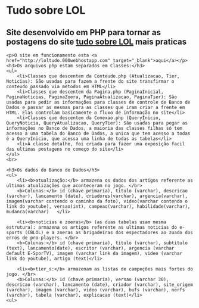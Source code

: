 <html>
<body>
	<h1>Tudo sobre LOL</h1>
	<h2>Site desenvolvido em PHP para tornar as postagens do site <a href="http://tslol.000webhostapp.com" target="_blank">tudo sobre LOL</a> mais praticas</h2>

	<p>O site em funcionamento esta <a href="http://loltudo.000webhostapp.com" target="_blank">aqui</a></p>
	<h3>Os arquivos php estam separados em Classes:</h3>
	<ul>
		<li>Classes que descentem da Conteudo.php (Atualizacao, Tier, Noticias): São usadas para fazem a frente do site transfirmar o conteudo passado via metodos em HTML</li>
		<li>Classes que descentem da Pagina.php (PaginaInicial, PaginaNoticias, PaginaZoera, PaginaAtualizacao, PaginaTier): São usadas para pedir as informações para classes de controle de Banco de Dados e passar as mesmas para as classes que iram criar a frente em HTML. Elas controlam basicamente o fluxo de informação no site</li>
		<li>Classes que descentem da Conexao.php (QueryInicio, QueryNoticia, QueryAtualizacao, QueryTier): São usadas para pegar as informações no Banco de Dados, a maioria das classes filhas só tem acesso a uma tabela do Banco de Dados, a unica que tem acesso a todas é a QueryInicio, que acessa uma linha de todas as tabelas</li>
		<li>A classe detalhe, foi criada para fazer uma exposição facil das ultimas postagens no começo do site</li>
	</ul>
	<br>
	
	<h3>Os dados do Banco de Dados</h3>
	<ul>
		<li><b>atualização:</b> armazena os dados dos artigos referente as ultimas atualizações que aconteceram no jogo. </br>
		<b>Colunas:</b> id (chave primaria), titulo (varchar), descricao (varchar), lancamento (date), criadores(varchar), argencia(varchar), imagem(varchar contendo o caminho da foto), video(varchar contendo o link do youtube), versao(int), campeao(varchar), habilidade(varchar), mudanca(varchar)	</li>

		<li><b>noticias e zoeras</b> (as duas tabelas usam mesma estrutura): armazena os artigos referente as ultimas noticias do e-sports (CBLOL) e a zoeras as brigadeiras dos espectadores ao zuado dos erros de pro-players. </br>
		<b>Colunas:</b> id (chave primaria), titulo (varchar), subtitulo (text), lancamento(date), escritor (varchar), argencia (varchar default E-SporTV), imagem (varchar link da imagem), video (varchar link do youtube), artigo (text)</li>
		
		<li><b>tier_s:</b> armazenam as listas de campeções mais fortes do jogo. </br>
		<b>Colunas:</b> id (chave primaria), versao (varchar 30), descricao (varchar), lancamento (date), criador (varchar), site_origem (varchar), imagem (varchar), video (varchar), bufs (varchar), nerfs (varchar), tabela (varchar), explicacao (text)</li>
	<ul>
</body>
</html>

